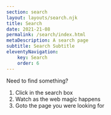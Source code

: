 ```yaml
---
section: search
layout: layouts/search.njk
title: Search
date: 2021-21-08
permalink: /search/index.html
metaDescription: A search page
subtitle: Search Subtitle
eleventyNavigation:
	key: Search
	order: 6
---
```


Need to find something?
1. Click in the search box
2. Watch as the web magic happens
3. Goto the page you were looking for

<div id="search me"></div>
